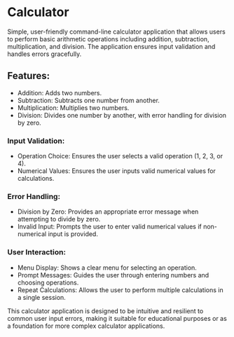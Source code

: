 # Calculator
 Simple, user-friendly command-line calculator application that allows users to perform basic arithmetic operations including addition, subtraction, multiplication, and division. The application ensures input validation and handles errors gracefully.

 ## Features:
+ Addition: Adds two numbers.
+ Subtraction: Subtracts one number from another.
+ Multiplication: Multiplies two numbers.
+ Division: Divides one number by another, with error handling for division by zero.

 ### Input Validation:
+ Operation Choice: Ensures the user selects a valid operation (1, 2, 3, or 4).
+ Numerical Values: Ensures the user inputs valid numerical values for calculations.

### Error Handling:
+ Division by Zero: Provides an appropriate error message when attempting to divide by zero.
+ Invalid Input: Prompts the user to enter valid numerical values if non-numerical input is provided.

### User Interaction:
+ Menu Display: Shows a clear menu for selecting an operation.
+ Prompt Messages: Guides the user through entering numbers and choosing operations.
+ Repeat Calculations: Allows the user to perform multiple calculations in a single session.

This calculator application is designed to be intuitive and resilient to common user input errors, making it suitable for educational purposes or as a foundation for more complex calculator applications.

